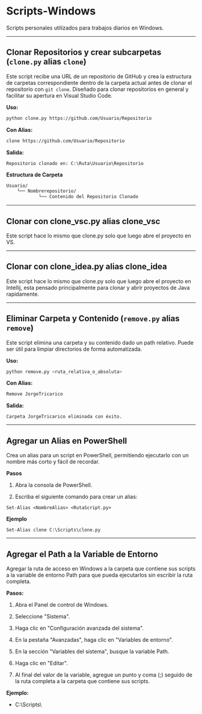 # Scripts-Windows
Scripts personales utilizados para trabajos diarios en Windows.
***
## Clonar Repositorios y crear subcarpetas (`clone.py` alias `clone`)

Este script recibe una URL de un repositorio de GitHub y crea la estructura de carpetas correspondiente dentro de la carpeta actual antes de clonar el repositorio con `git clone`. Diseñado para clonar repositorios en general y facilitar su apertura en Visual Studio Code.

**Uso:**
```bash
python clone.py https://github.com/Usuario/Repositorio
```
**Con Alias:**
```bash
clone https://github.com/Usuario/Repositorio
```
**Salida:**
```
Repositorio clonado en: C:\Ruta\Usuario\Repositorio
```
**Estructura de Carpeta**
```bash
Usuario/
    └── Nombrerepositorio/
            └── Contenido del Repositorio Clonado
```
___

## Clonar con clone_vsc.py alias clone_vsc

Este script hace lo mismo que clone.py solo que luego abre el proyecto en VS.
___

## Clonar con clone_idea.py alias clone_idea

Este script hace lo mismo que clone.py solo que luego abre el proyecto en Intellij, esta pensado principalmente para clonar y abrir proyectos de Java rapidamente.

___

## Eliminar Carpeta y Contenido (`remove.py` alias `remove`)
Este script elimina una carpeta y su contenido dado un path relativo. Puede ser útil para limpiar directorios de forma automatizada.

**Uso:**
```bash
python remove.py <ruta_relativa_o_absoluta>
```
**Con Alias:**
```bash
Remove JorgeTricarico
```
**Salida:**
```
Carpeta JorgeTricarico eliminada con éxito.
```
***

## Agregar un Alias en PowerShell
Crea un alias para un script en PowerShell, permitiendo ejecutarlo con un nombre más corto y fácil de recordar.        

**Pasos**
1. Abra la consola de PowerShell.

2. Escriba el siguiente comando para crear un alias:
```
Set-Alias <NombreAlias> <RutaScript.py>
```

**Ejemplo**
```
Set-Alias clone C:\Scripts\clone.py
```

***

## Agregar el Path a la Variable de Entorno
Agregar la ruta de acceso en Windows a la carpeta que contiene sus scripts a la variable de entorno Path para que pueda ejecutarlos sin escribir la ruta completa.

**Pasos:**

1. Abra el Panel de control de Windows.

2. Seleccione "Sistema".

3. Haga clic en "Configuración avanzada del sistema".

4. En la pestaña "Avanzadas", haga clic en "Variables de entorno".

5. En la sección "Variables del sistema", busque la variable Path.

6. Haga clic en "Editar".

7. Al final del valor de la variable, agregue un punto y coma (;) seguido de la ruta completa a la carpeta que contiene sus scripts.

**Ejemplo:**

- C:\Scripts\

